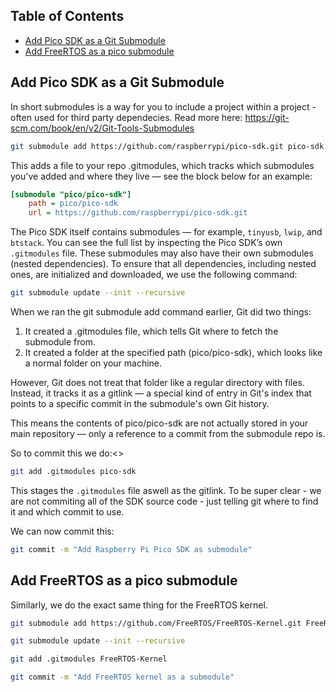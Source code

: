 


## Table of Contents

- [Add Pico SDK as a Git Submodule](#add-pico-sdk-as-a-git-submodule)
- [Add FreeRTOS as a pico submodule](#add-freertos-as-a-pico-submodule)


## Add Pico SDK as a Git Submodule

In short submodules is a way for you to include a project within a project - often used for third party dependecies. Read more here:  https://git-scm.com/book/en/v2/Git-Tools-Submodules

```bash
git submodule add https://github.com/raspberrypi/pico-sdk.git pico-sdk
```

This adds a file to your repo .gitmodules, which tracks which submodules you've added and where they live — see the block below for an example:

```ini
[submodule "pico/pico-sdk"]
	path = pico/pico-sdk
	url = https://github.com/raspberrypi/pico-sdk.git
```


The Pico SDK itself contains submodules — for example, `tinyusb`, `lwip`, and `btstack`. You can see the full list by inspecting the Pico SDK’s own `.gitmodules` file. These submodules may also have their own submodules (nested dependencies). To ensure that all dependencies, including nested ones, are initialized and downloaded, we use the following command:

```bash
git submodule update --init --recursive
```

When we ran the git submodule add command earlier, Git did two things:
1. It created a .gitmodules file, which tells Git where to fetch the submodule from.
2. It created a folder at the specified path (pico/pico-sdk), which looks like a normal folder on your machine.

However, Git does not treat that folder like a regular directory with files. Instead, it tracks it as a gitlink — a special kind of entry in Git's index that points to a specific commit in the submodule's own Git history.

This means the contents of pico/pico-sdk are not actually stored in your main repository — only a reference to a commit from the submodule repo is.

So to commit this we do:<>

```bash
git add .gitmodules pico-sdk
```

This stages the `.gitmodules` file aswell as the gitlink. To be super clear - we are not commiting all of the SDK source code - just telling git where to find it and which commit to use. 

We can now commit this:

```bash
git commit -m "Add Raspberry Pi Pico SDK as submodule"
```

## Add FreeRTOS as a pico submodule

Similarly, we do the exact same thing for the FreeRTOS kernel. 

```bash
git submodule add https://github.com/FreeRTOS/FreeRTOS-Kernel.git FreeRTOS-Kernel

git submodule update --init --recursive

git add .gitmodules FreeRTOS-Kernel

git commit -m "Add FreeRTOS kernel as a submodule"
```








